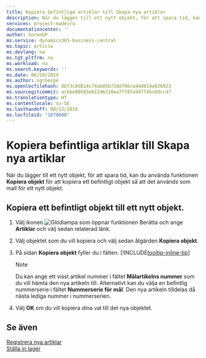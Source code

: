 ```yaml
---
title: Kopiera befintliga artiklar till Skapa nya artiklar
description: När du lägger till ett nytt objekt, för att spara tid, kan du använda funktionen Kopiera objekt för att kopiera ett befintligt objekt så att det används som mall för ett nytt objekt.
services: project-madeira
documentationcenter: ''
author: SorenGP
ms.service: dynamics365-business-central
ms.topic: article
ms.devlang: na
ms.tgt_pltfrm: na
ms.workload: na
ms.search.keywords: ''
ms.date: 06/20/2019
ms.author: sgroespe
ms.openlocfilehash: 8bf3c8d814c74ab85b72ddf06ca44d614a026923
ms.sourcegitcommit: acbbe80503e61296310ea7f787a9d7f4bc6dccd7
ms.translationtype: HT
ms.contentlocale: sv-SE
ms.lasthandoff: 08/12/2019
ms.locfileid: "1870608"
---
```

# <a name="copy-existing-items-to-create-new-items"></a>Kopiera befintliga artiklar till Skapa nya artiklar
När du lägger till ett nytt objekt, för att spara tid, kan du använda funktionen **Kopiera objekt** för att kopiera ett befintligt objekt så att det används som mall för ett nytt objekt.  

## <a name="to-copy-an-existing-item-to-a-new-item"></a>Kopiera ett befintligt objekt till ett nytt objekt.  
1. Välj ikonen ![Glödlampa som öppnar funktionen Berätta](media/ui-search/search_small.png "Glödlampa som öppnar funktionen Berätta") och ange **Artiklar** och välj sedan relaterad länk.  
2. Välj objektet som du vill kopiera och välj sedan åtgärden **Kopiera objekt**.  
3. På sidan **Kopiera objekt** fyller du i fälten. [!INCLUDE[tooltip-inline-tip](includes/tooltip-inline-tip_md.md)]

    > [!NOTE]  
    > Du kan ange ett visst artikel nummer i fältet **Målartikelns nummer** som du vill hämta den nya artikeln till. Alternativt kan du välja en befintlig nummerserie i fältet **Nummerserie för mål**. Den nya artikeln tilldelas då nästa lediga nummer i nummerserien.  

5. Välj **OK** om du vill kopiera dina val till det nya objektet.  

## <a name="see-also"></a>Se även  
[Registrera nya artiklar](inventory-how-register-new-items.md)  
[Ställa in lager](inventory-setup-inventory.md)
